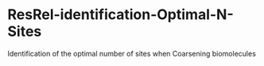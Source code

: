 # ResRel-identification-Optimal-N-Sites
Identification of the optimal number of sites when Coarsening biomolecules 

